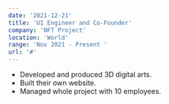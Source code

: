 ```yaml
---
date: '2021-12-21'
title: 'UI Engineer and Co-Founder'
company: 'NFT Project'
location: 'World'
range: 'Nov 2021 - Present '
url: '#'
---
```


- Developed and produced 3D digital arts.
- Built their own website.
- Managed whole project with 10 employees.
